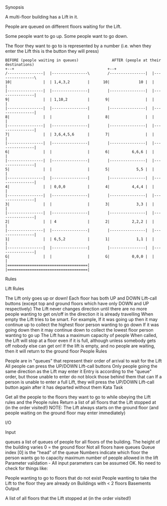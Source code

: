 Synopsis

A multi-floor building has a Lift in it.

People are queued on different floors waiting for the Lift.

Some people want to go up. Some people want to go down.

The floor they want to go to is represented by a number (i.e. when they enter the Lift this is the button they will press)
```
BEFORE (people waiting in queues)               AFTER (people at their destinations)
+--+                                          +--+
/----------------|  |----------------\        /----------------|  |----------------\
10|              |  | 1,4,3,2        |      10|             10 |  |                |
|----------------|  |----------------|        |----------------|  |----------------|
9|               |  | 1,10,2         |       9|                |  |                |
|----------------|  |----------------|        |----------------|  |----------------|
8|               |  |                |       8|                |  |                |
|----------------|  |----------------|        |----------------|  |----------------|
7|               |  | 3,6,4,5,6      |       7|                |  |                |
|----------------|  |----------------|        |----------------|  |----------------|
6|               |  |                |       6|          6,6,6 |  |                |
|----------------|  |----------------|        |----------------|  |----------------|
5|               |  |                |       5|            5,5 |  |                |
|----------------|  |----------------|        |----------------|  |----------------|
4|               |  | 0,0,0          |       4|          4,4,4 |  |                |
|----------------|  |----------------|        |----------------|  |----------------|
3|               |  |                |       3|            3,3 |  |                |
|----------------|  |----------------|        |----------------|  |----------------|
2|               |  | 4              |       2|          2,2,2 |  |                |
|----------------|  |----------------|        |----------------|  |----------------|
1|               |  | 6,5,2          |       1|            1,1 |  |                |
|----------------|  |----------------|        |----------------|  |----------------|
G|               |  |                |       G|          0,0,0 |  |                |
|====================================|        |====================================|
```
Rules


Lift Rules

The Lift only goes up or down!
Each floor has both UP and DOWN Lift-call buttons (except top and ground floors which have only DOWN and UP respectively)
The Lift never changes direction until there are no more people wanting to get on/off in the direction it is already travelling
When empty the Lift tries to be smart. For example,
If it was going up then it may continue up to collect the highest floor person wanting to go down
If it was going down then it may continue down to collect the lowest floor person wanting to go up
The Lift has a maximum capacity of people
When called, the Lift will stop at a floor even if it is full, although unless somebody gets off nobody else can get on!
If the lift is empty, and no people are waiting, then it will return to the ground floor
People Rules

People are in "queues" that represent their order of arrival to wait for the Lift
All people can press the UP/DOWN Lift-call buttons
Only people going the same direction as the Lift may enter it
Entry is according to the "queue" order, but those unable to enter do not block those behind them that can
If a person is unable to enter a full Lift, they will press the UP/DOWN Lift-call button again after it has departed without them
Kata Task

Get all the people to the floors they want to go to while obeying the Lift rules and the People rules
Return a list of all floors that the Lift stopped at (in the order visited!)
NOTE: The Lift always starts on the ground floor (and people waiting on the ground floor may enter immediately)

I/O

Input

queues a list of queues of people for all floors of the building.
The height of the building varies
0 = the ground floor
Not all floors have queues
Queue index [0] is the "head" of the queue
Numbers indicate which floor the person wants go to
capacity maximum number of people allowed in the lift
Parameter validation - All input parameters can be assumed OK. No need to check for things like:

People wanting to go to floors that do not exist
People wanting to take the Lift to the floor they are already on
Buildings with < 2 floors
Basements
Output

A list of all floors that the Lift stopped at (in the order visited!)